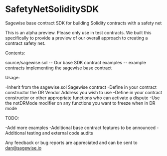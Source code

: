 # SafetyNetSoliditySDK
Sagewise base contract SDK for building Solidity contracts with a safety net

This is an alpha preview. Please only use in test contracts. We built this specifically to provide a preview of our overall approach to creating a contract safety net.

Contents:

source/sagewise.sol -- Our base SDK contract
examples -- example contracts implementing the sagewise base contract

Usage:

-Inherit from the sagewise.sol Sagewise contract
-Define in your contract constructor the DR Vendor Address you wish to use
-Define in your contract constructor or other appropriate functions who can activate a dispute
-Use the notDRMode modifier on any functions you want to freeze when in DR mode

TODO:

-Add more examples
-Additional base contract features to be announced
-Additional testing and external code audits

Any feedback or bug reports are appreciated and can be sent to dan@sagewise.io